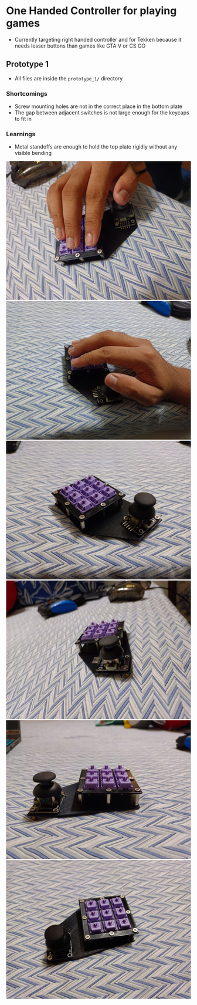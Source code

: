 # One Handed Controller for playing games
- Currently targeting right handed controller and for Tekken because it needs lesser buttons than games like GTA V or CS GO

## Prototype 1
- All files are inside the `prototype_1/` directory

### Shortcomings
- Screw mounting holes are not in the correct place in the bottom plate
- The gap between adjacent switches is not large enough for the keycaps to fit in

### Learnings
- Metal standoffs are enough to hold the top plate rigidly without any visible bending

<img src="./prototype_one/imgs/WhatsApp Image 2025-02-12 at 14.55.16.jpeg"></img>
<img src="./prototype_one/imgs/WhatsApp Image 2025-02-12 at 14.55.17.jpeg"></img>
<img src="./prototype_one/imgs/WhatsApp Image 2025-02-12 at 14.55.18.jpeg"></img>
<img src="./prototype_one/imgs/WhatsApp Image 2025-02-12 at 14.55.20.jpeg"></img>
<img src="./prototype_one/imgs/WhatsApp Image 2025-02-12 at 14.55.201.jpeg"></img>
<img src="./prototype_one/imgs/WhatsApp Image 2025-02-12 at 14.55.22.jpeg"></img>

